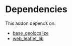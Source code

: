 # Dependencies

This addon depends on:

- [base_geolocalize](https://github.com/bringout/oca-ocb-core/tree/3269462e6a0442fbf5ae30a27b3c18135ac733b9/odoo-bringout-oca-ocb-base_geolocalize)
- [web_leaflet_lib](https://github.com/bringout/oca-technical)
